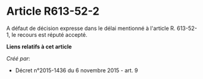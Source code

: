 # Article R613-52-2

A défaut de décision expresse dans le délai mentionné à l'article R. 613-52-1, le recours est réputé accepté.

**Liens relatifs à cet article**

_Créé par_:

  - Décret n°2015-1436 du 6 novembre 2015 - art. 9
